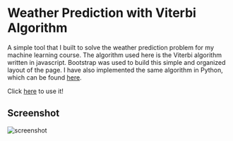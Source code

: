 # Weather Prediction with Viterbi Algorithm
A simple tool that I built to solve the weather prediction problem for my machine learning course. The algorithm used here is the Viterbi algorithm written in javascript. Bootstrap was used to build this simple and organized layout of the page. I have also implemented the same algorithm in Python, which can be found [here](https://github.com/hsuanhauliu/coding-practice/tree/master/machine-learning/viterbi-algorithm).

Click [here](https://hsuanhauliu.github.io/weather_prediction_with_viterbi_algorithm/index.html) to use it!

## Screenshot
![screenshot](https://github.com/hsuanhauliu/weather_prediction_with_viterbi_algorithm/blob/master/screenshot.jpg "screenshot")
